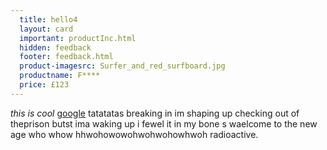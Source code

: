 ```yaml
---
  title: hello4
  layout: card
  important: productInc.html
  hidden: feedback
  footer: feedback.html
  product-imagesrc: Surfer_and_red_surfboard.jpg
  productname: F****
  price: £123
---
```

*this is cool* [google](http://www.google.com/) tatatatas
breaking in im shaping up checking out of theprison butst ima waking up i fewel it in my bone s waelcome to the new age who whow hhwohowowohwohwohowhwoh radioactive.
